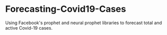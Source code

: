 # Forecasting-Covid19-Cases
Using Facebook's prophet and neural prophet libraries to forecast total and active Covid-19 cases.
